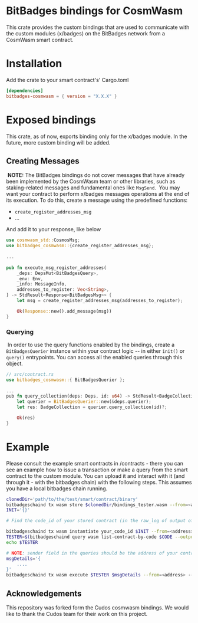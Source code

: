  # BitBadges bindings for CosmWasm

 This crate provides the custom bindings that are used to communicate with the custom modules (x/badges) on the BitBadges network from a CosmWasm smart contract.

 # Installation
 Add the crate to your smart contract's' Cargo.toml
 ```toml
[dependencies]
bitbadges-cosmwasm = { version = "X.X.X" }
```

 # Exposed bindings
 This crate, as of now, exports binding only for the x/badges module. In the future, more custom binding will be added.

## Creating Messages
​
**NOTE:** The BitBadges bindings do not cover messages that have already been implemented by the CosmWasm team or other libraries, such as staking-related messages and fundamental ones like `MsgSend`.
​
You may want your contract to perform x/badges messages operations at the end of its execution. To do this, create a message using the predefined functions:
​
- `create_register_addresses_msg`
- ...

And add it to your response, like below
​
```rust
use cosmwasm_std::CosmosMsg;
use bitbadges_cosmwasm::{create_register_addresses_msg};
​
...
​
pub fn execute_msg_register_addresses(
    _deps: DepsMut<BitBadgesQuery>,
    _env: Env,
    _info: MessageInfo,
    addresses_to_register: Vec<String>,
) -> StdResult<Response<BitBadgesMsg>> {
    let msg = create_register_addresses_msg(addresses_to_register);

    Ok(Response::new().add_message(msg))
}
```

### Querying
​
In order to use the query functions enabled by the bindings, create a `BitBadgesQuerier` instance within your contract logic -- in either `init()` or `query()` entrypoints. You can access all the enabled queries through this object.
​
```rust
// src/contract.rs
use bitbadges_cosmwasm::{ BitBadgesQuerier };
​
...
​pub fn query_collection(deps: Deps, id: u64) -> StdResult<BadgeCollection> {
    let querier = BitBadgesQuerier::new(&deps.querier);
    let res: BadgeCollection = querier.query_collection(id)?;

    Ok(res)
}

```

# Example

Please consult the example smart contracts in /contracts - there you can see an example how to issue a transaction or make a query from the smart contract to the custom module.
You can upload it and interact with it (and through it - with the bitbadges chain) with the following steps.
This assumes you have a local bitbadges chain running.

```bash
clonedDir='path/to/the/test/smart/contract/binary'
bitbadgeschaind tx wasm store $clonedDir/bindings_tester.wasm --from=<address> --chain-id=<chain-id> --gas=auto -y
INIT='{}'

# Find the code_id of your stored contract (in the raw_log of output of the previous command or can query with bitbadgeschaind query wasm list-code)

bitbadgeschaind tx wasm instantiate your_code_id $INIT --from=<address> --label="your_label" --chain-id=<chain-id> --gas=auto -y
TESTER=$(bitbadgeschaind query wasm list-contract-by-code $CODE --output json | jq -r '.contracts[-1]')
echo $TESTER

# NOTE: sender field in the queries should be the address of your contract, in this case - $TESTER
msgDetails='{
    ....
}'
bitbadgeschaind tx wasm execute $TESTER $msgDetails --from=<address> --chain-id=<chain-id> --gas=auto -y 
```

## Acknowledgements
This repository was forked form the Cudos cosmwasm bindings. 
We would like to thank the Cudos team for their work on this project.
